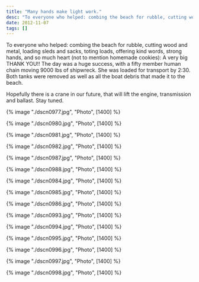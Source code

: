```yaml
---
title: "Many hands make light work."
desc: "To everyone who helped: combing the beach for rubble, cutting wood and metal, loading sleds and sacks, toting loads, offering kind words, strong hands, and so much heart (not to mention homemade cookies): A very big THANK YOU!! The day was a huge success, with a fifty member human chain moving 9000 lbs of shipwreck.  She was loaded for transport by 2:30. Both tanks were removed as well as all the boat debris that made it to the beach."
date: 2012-11-07
tags: []
---
```


To everyone who helped: combing the beach for rubble, cutting wood and metal, loading sleds and sacks, toting loads,
offering kind words, strong hands, and so much heart (not to mention homemade cookies): A very big THANK YOU!! The day
was a huge success, with a fifty member human chain moving 9000 lbs of shipwreck. She was loaded for transport by 2:30.
Both tanks were removed as well as all the boat debris that made it to the beach.

Hopefully there is a crane in our future, that will lift the engine, transmission and ballast. Stay tuned.

{% image "./dscn0977.jpg", "Photo", [1400] %}

{% image "./dscn0980.jpg", "Photo", [1400] %}

{% image "./dscn0981.jpg", "Photo", [1400] %}

{% image "./dscn0982.jpg", "Photo", [1400] %}

{% image "./dscn0987.jpg", "Photo", [1400] %}

{% image "./dscn0988.jpg", "Photo", [1400] %}

{% image "./dscn0984.jpg", "Photo", [1400] %}

{% image "./dscn0985.jpg", "Photo", [1400] %}

{% image "./dscn0986.jpg", "Photo", [1400] %}

{% image "./dscn0993.jpg", "Photo", [1400] %}

{% image "./dscn0994.jpg", "Photo", [1400] %}

{% image "./dscn0995.jpg", "Photo", [1400] %}

{% image "./dscn0996.jpg", "Photo", [1400] %}

{% image "./dscn0997.jpg", "Photo", [1400] %}

{% image "./dscn0998.jpg", "Photo", [1400] %}
